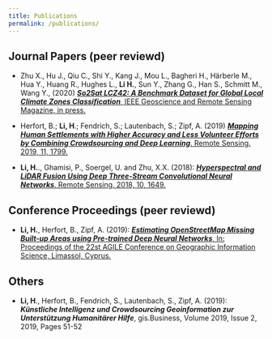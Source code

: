 ```yaml
---
title: Publications
permalink: /publications/
---
```


<h2>Journal Papers (peer reviewd)</h2>


* Zhu X., Hu J., Qiu C., Shi Y., Kang J., Mou L., Bagheri H., Härberle M., Hua Y., Huang R., Hughes L., **Li H.**, Sun Y., Zhang G., Han S., Schmitt M., Wang Y., (2020) [***So2Sat LCZ42: A Benchmark Dataset for Global Local Climate Zones Classification***, IEEE Geoscience and Remote Sensing Magazine, in press.](https://ieeexplore.ieee.org/document/9014553)

* Herfort, B.; **Li, H**.; Fendrich, S.; Lautenbach, S.; Zipf, A. (2019) [***Mapping Human Settlements with Higher Accuracy and Less Volunteer Efforts by Combining Crowdsourcing and Deep Learning***. Remote Sensing. 2019, 11, 1799.](https://doi.org/10.3390/rs11151799)

* **Li, H.**., Ghamisi, P., Soergel, U. and Zhu, X.X. (2018): [***Hyperspectral and LiDAR Fusion Using Deep Three-Stream Convolutional Neural Networks***. Remote Sensing, 2018, 10, 1649.](https://doi.org/10.3390/rs10101649) 


<h2>Conference Proceedings (peer reviewd)</h2>

* **Li, H.**, Herfort, B., Zipf, A. (2019): [***Estimating OpenStreetMap Missing Built-up Areas using Pre-trained Deep Neural Networks***, In: Proceedings of the 22st AGILE Conference on Geographic Information Science, Limassol, Cyprus.](https://www.geog.uni-heidelberg.de/md/chemgeo/geog/gis/agile_final_version.pdf)

<h2>Others</h2>

* **Li, H**., Herfort, B., Fendrich, S., Lautenbach, S., Zipf, A. (2019): ***Künstliche Intelligenz und Crowdsourcing Geoinformation zur Unterstützung Humanitärer Hilfe***, gis.Business, Volume 2019, Issue 2, 2019, Pages 51-52
